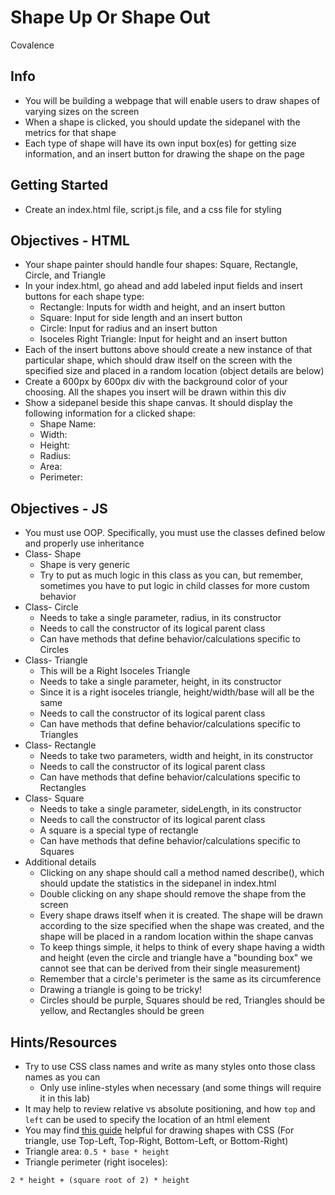 # Shape Up Or Shape Out
Covalence

## Info
* You will be building a webpage that will enable users to draw shapes of varying sizes on the screen
* When a shape is clicked, you should update the sidepanel with the metrics for that shape
* Each type of shape will have its own input box(es) for getting size information, and an insert button for drawing the shape on the page

## Getting Started
* Create an index.html file, script.js file, and a css file for styling

## Objectives - HTML
* Your shape painter should handle four shapes: Square, Rectangle, Circle, and Triangle
* In your index.html, go ahead and add labeled input fields and insert buttons for each shape type:
    * Rectangle: Inputs for width and height, and an insert button
    * Square: Input for side length and an insert button
    * Circle: Input for radius and an insert button
    * Isoceles Right Triangle: Input for height and an insert button
* Each of the insert buttons above should create a new instance of that particular shape, which should draw itself on the screen with the specified size and placed in a random location (object details are below)
* Create a 600px by 600px div with the background color of your choosing. All the shapes you insert will be drawn within this div
* Show a sidepanel beside this shape canvas. It should display the following information for a clicked shape:
    * Shape Name:
    * Width:
    * Height:
    * Radius:
    * Area:
    * Perimeter:

## Objectives - JS
* You must use OOP. Specifically, you must use the classes defined below and properly use inheritance
* Class- Shape
    * Shape is very generic
    * Try to put as much logic in this class as you can, but remember, sometimes you have to put logic in child classes for more custom behavior
* Class- Circle
    * Needs to take a single parameter, radius, in its constructor
    * Needs to call the constructor of its logical parent class
    * Can have methods that define behavior/calculations specific to Circles
* Class- Triangle
    * This will be a Right Isoceles Triangle
    * Needs to take a single parameter, height, in its constructor
    * Since it is a right isoceles triangle, height/width/base will all be the same
    * Needs to call the constructor of its logical parent class
    * Can have methods that define behavior/calculations specific to Triangles
* Class- Rectangle
    * Needs to take two parameters, width and height, in its constructor
    * Needs to call the constructor of its logical parent class
    * Can have methods that define behavior/calculations specific to Rectangles
* Class- Square
    * Needs to take a single parameter, sideLength, in its constructor
    * Needs to call the constructor of its logical parent class
    * A square is a special type of rectangle
    * Can have methods that define behavior/calculations specific to Squares
* Additional details
    * Clicking on any shape should call a method named describe(), which should update the statistics in the sidepanel in index.html
    * Double clicking on any shape should remove the shape from the screen
    * Every shape draws itself when it is created. The shape will be drawn according to the size specified when the shape was created, and the shape will be placed in a random location within the shape canvas
    * To keep things simple, it helps to think of every shape having a width and height (even the circle and triangle have a "bounding box" we cannot see that can be derived from their single measurement)
    * Remember that a circle's perimeter is the same as its circumference
    * Drawing a triangle is going to be tricky!
    * Circles should be purple, Squares should be red, Triangles should be yellow, and Rectangles should be green

## Hints/Resources
* Try to use CSS class names and write as many styles onto those class names as you can
    * Only use inline-styles when necessary (and some things will require it in this lab)
* It may help to review relative vs absolute positioning, and how `top` and `left` can be used to specify the location of an html element
* You may find [this guide](https://css-tricks.com/examples/ShapesOfCSS/) helpful for drawing shapes with CSS (For triangle, use Top-Left, Top-Right, Bottom-Left, or Bottom-Right)
* Triangle area: `0.5 * base * height`
* Triangle perimeter (right isoceles):
```
2 * height + (square root of 2) * height
```
